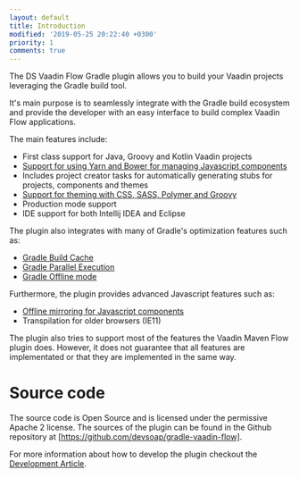 ```yaml
---
layout: default
title: Introduction
modified: '2019-05-25 20:22:40 +0300'
priority: 1
comments: true
---
```


The DS Vaadin Flow Gradle plugin allows you to build your Vaadin projects leveraging the Gradle build tool. 

It's main purpose is to seamlessly integrate with the Gradle build ecosystem and provide the developer with an easy
interface to build complex Vaadin Flow applications.

The main features include:

  * First class support for Java, Groovy and Kotlin Vaadin projects 
  * [Support for using Yarn and Bower for managing Javascript components](add_yarn_npm_dependency.html)
  * Includes project creator tasks for automatically generating stubs for projects, components and themes
  * [Support for theming with CSS, SASS, Polymer and Groovy](vaadin_flow_gradle_plugin_themes)
  * Production mode support 
  * IDE support for both Intellij IDEA and Eclipse


The plugin also integrates with many of Gradle's optimization features such as:

  * [Gradle Build Cache](offline_and_caching.html#gradle-build-cache)
  * [Gradle Parallel Execution](offline_and_caching.html#gradle-parallel-task-execution)
  * [Gradle Offline mode](offline_and_caching.html#gradle-offline-mode)

Furthermore, the plugin provides advanced Javascript features such as:

  * [Offline mirroring for Javascript components](offline_and_caching.html#production-mode-offline-mode)
  * Transpilation for older browsers (IE11)


The plugin also tries to support most of the features the Vaadin Maven Flow plugin does. However, it does not guarantee that all features are implementated or that they are implemented in the same way.


# Source code

The source code is Open Source and is licensed under the permissive Apache 2 license. The sources of the plugin can be found in the Github repository at [https://github.com/devsoap/gradle-vaadin-flow].

For more information about how to develop the plugin checkout the [Development Article](todo-link).